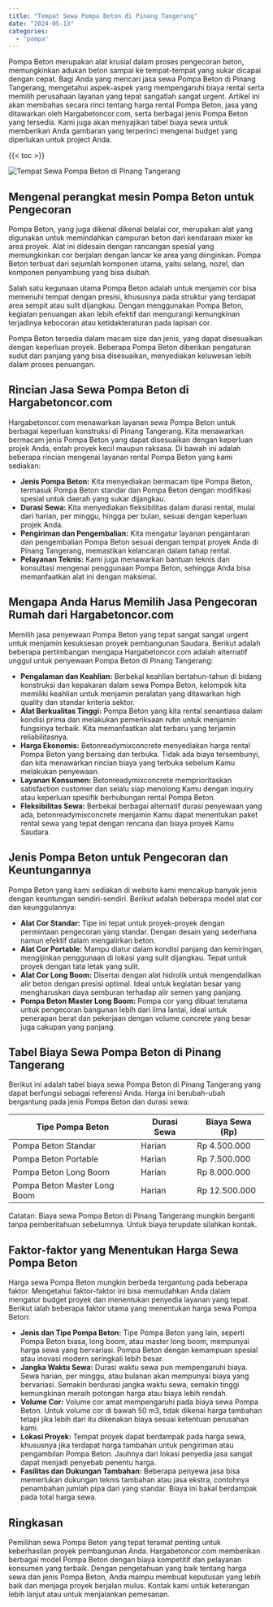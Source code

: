 ```yaml
---
title: "Tempat Sewa Pompa Beton di Pinang Tangerang"
date: "2024-05-13"
categories: 
  - "pompa"
---
```




Pompa Beton merupakan alat krusial dalam proses pengecoran beton, memungkinkan adukan beton sampai ke tempat-tempat yang sukar dicapai dengan cepat. Bagi Anda yang mencari jasa sewa Pompa Beton di Pinang Tangerang, mengetahui aspek-aspek yang mempengaruhi biaya rental serta memilih perusahaan layanan yang tepat sangatlah sangat urgent. Artikel ini akan membahas secara rinci tentang harga rental Pompa Beton, jasa yang ditawarkan oleh Hargabetoncor.com, serta berbagai jenis Pompa Beton yang tersedia. Kami juga akan menyajikan tabel biaya sewa untuk memberikan Anda gambaran yang terperinci mengenai budget yang diperlukan untuk project Anda.

{{< toc >}}

![Tempat Sewa Pompa Beton di Pinang Tangerang](https://hargareadymixid.github.io/pompa/concrete-pump%20(30).png)

## Mengenal perangkat mesin Pompa Beton untuk Pengecoran

Pompa Beton, yang juga dikenal dikenal belalai cor, merupakan alat yang digunakan untuk memindahkan campuran beton dari kendaraan mixer ke area proyek. Alat ini didesain dengan rancangan spesial yang memungkinkan cor berjalan dengan lancar ke area yang diinginkan. Pompa Beton terbuat dari sejumlah komponen utama, yaitu selang, nozel, dan komponen penyambung yang bisa diubah.

Salah satu kegunaan utama Pompa Beton adalah untuk menjamin cor bisa memenuhi tempat dengan presisi, khususnya pada struktur yang terdapat area sempit atau sulit dijangkau. Dengan menggunakan Pompa Beton, kegiatan penuangan akan lebih efektif dan mengurangi kemungkinan terjadinya kebocoran atau ketidakteraturan pada lapisan cor.

Pompa Beton tersedia dalam macam size dan jenis, yang dapat disesuaikan dengan keperluan proyek. Beberapa Pompa Beton diberikan pengaturan sudut dan panjang yang bisa disesuaikan, menyediakan keluwesan lebih dalam proses penuangan.

## Rincian Jasa Sewa Pompa Beton di Hargabetoncor.com

Hargabetoncor.com menawarkan layanan sewa Pompa Beton untuk berbagai keperluan konstruksi di Pinang Tangerang. Kita menawarkan bermacam jenis Pompa Beton yang dapat disesuaikan dengan keperluan projek Anda, entah proyek kecil maupun raksasa. Di bawah ini adalah beberapa rincian mengenai layanan rental Pompa Beton yang kami sediakan:

- **Jenis Pompa Beton:** Kita menyediakan bermacam tipe Pompa Beton, termasuk Pompa Beton standar dan Pompa Beton dengan modifikasi spesial untuk daerah yang sukar dijangkau.
- **Durasi Sewa:** Kita menyediakan fleksibilitas dalam durasi rental, mulai dari harian, per minggu, hingga per bulan, sesuai dengan keperluan projek Anda.
- **Pengiriman dan Pengembalian:** Kita mengatur layanan pengantaran dan pengembalian Pompa Beton sesuai dengan tempat proyek Anda di Pinang Tangerang, memastikan kelancaran dalam tahap rental.
- **Pelayanan Teknis:** Kami juga menawarkan bantuan teknis dan konsultasi mengenai penggunaan Pompa Beton, sehingga Anda bisa memanfaatkan alat ini dengan maksimal.

## Mengapa Anda Harus Memilih Jasa Pengecoran Rumah dari Hargabetoncor.com

Memilih jasa penyewaan Pompa Beton yang tepat sangat sangat urgent untuk menjamin kesuksesan proyek pembangunan Saudara. Berikut adalah beberapa pertimbangan mengapa Hargabetoncor.com adalah alternatif unggul untuk penyewaan Pompa Beton di Pinang Tangerang:

- **Pengalaman dan Keahlian:** Berbekal keahlian bertahun-tahun di bidang konstruksi dan kepakaran dalam sewa Pompa Beton, kelompok kita memiliki keahlian untuk menjamin peralatan yang ditawarkan high quality dan standar kriteria sektor.
- **Alat Berkualitas Tinggi:** Pompa Beton yang kita rental senantiasa dalam kondisi prima dan melakukan pemeriksaan rutin untuk menjamin fungsinya terbaik. Kita memanfaatkan alat terbaru yang terjamin reliabilitasnya.
- **Harga Ekonomis:** Betonreadymixconcrete menyediakan harga rental Pompa Beton yang bersaing dan terbuka. Tidak ada biaya tersembunyi, dan kita menawarkan rincian biaya yang terbuka sebelum Kamu melakukan penyewaan.
- **Layanan Konsumen:** Betonreadymixconcrete memprioritaskan satisfaction customer dan selalu siap menolong Kamu dengan inquiry atau keperluan spesifik berhubungan rental Pompa Beton.
- **Fleksibilitas Sewa:** Berbekal berbagai alternatif durasi penyewaan yang ada, betonreadymixconcrete menjamin Kamu dapat menentukan paket rental sewa yang tepat dengan rencana dan biaya proyek Kamu Saudara.

## Jenis Pompa Beton untuk Pengecoran dan Keuntungannya

Pompa Beton yang kami sediakan di website kami mencakup banyak jenis dengan keuntungan sendiri-sendiri. Berikut adalah beberapa model alat cor dan keunggulannya:

- **Alat Cor Standar:** Tipe ini tepat untuk proyek-proyek dengan permintaan pengecoran yang standar. Dengan desain yang sederhana namun efektif dalam mengalirkan beton.
- **Alat Cor Portable:** Mampu diatur dalam kondisi panjang dan kemiringan, mengijinkan penggunaan di lokasi yang sulit dijangkau. Tepat untuk proyek dengan tata letak yang sulit.
- **Alat Cor Long Boom:** Disertai dengan alat hidrolik untuk mengendalikan alir beton dengan presisi optimal. Ideal untuk kegiatan besar yang mengharuskan daya semburan terhadap alir semen yang panjang.
- **Pompa Beton Master Long Boom:** Pompa cor yang dibuat terutama untuk pengecoran bangunan lebih dari lima lantai, ideal untuk penerapan berat dan pekerjaan dengan volume concrete yang besar juga cakupan yang panjang.

## Tabel Biaya Sewa Pompa Beton di Pinang Tangerang

Berikut ini adalah tabel biaya sewa Pompa Beton di Pinang Tangerang yang dapat berfungsi sebagai referensi Anda. Harga ini berubah-ubah bergantung pada jenis Pompa Beton dan durasi sewa:

| Tipe Pompa Beton | Durasi Sewa | Biaya Sewa (Rp) |
| --- | --- | --- |
| Pompa Beton Standar | Harian | Rp 4.500.000 |
| Pompa Beton Portable | Harian | Rp 7.500.000 |
| Pompa Beton Long Boom | Harian | Rp 8.000.000 |
| Pompa Beton Master Long Boom | Harian | Rp 12.500.000 |

Catatan: Biaya sewa Pompa Beton di Pinang Tangerang mungkin berganti tanpa pemberitahuan sebelumnya. Untuk biaya terupdate silahkan kontak.

## Faktor-faktor yang Menentukan Harga Sewa Pompa Beton

Harga sewa Pompa Beton mungkin berbeda tergantung pada beberapa faktor. Mengetahui faktor-faktor ini bisa memudahkan Anda dalam mengatur budget proyek dan menentukan penyedia layanan yang tepat. Berikut ialah beberapa faktor utama yang menentukan harga sewa Pompa Beton:

- **Jenis dan Tipe Pompa Beton:** Tipe Pompa Beton yang lain, seperti Pompa Beton biasa, long boom, atau master long boom, mempunyai harga sewa yang bervariasi. Pompa Beton dengan kemampuan spesial atau inovasi modern seringkali lebih besar.
- **Jangka Waktu Sewa:** Durasi waktu sewa pun mempengaruhi biaya. Sewa harian, per minggu, atau bulanan akan mempunyai biaya yang bervariasi. Semakin berdurasi jangka waktu sewa, semakin tinggi kemungkinan meraih potongan harga atau biaya lebih rendah.
- **Volume Cor:** Volume cor amat mempengaruhi pada biaya sewa Pompa Beton. Untuk volume cor di bawah 50 m3, tidak dikenai harga tambahan tetapi jika lebih dari itu dikenakan biaya sesuai ketentuan perusahan kami.
- **Lokasi Proyek:** Tempat proyek dapat berdampak pada harga sewa, khususnya jika terdapat harga tambahan untuk pengiriman atau pengambilan Pompa Beton. Jauhnya dari lokasi penyedia jasa sangat dapat menjadi penyebab penentu harga.
- **Fasilitas dan Dukungan Tambahan:** Beberapa penyewa jasa bisa memerlukan dukungan teknis tambahan atau jasa ekstra, contohnya penambahan jumlah pipa dari yang standar. Biaya ini bakal berdampak pada total harga sewa.

## Ringkasan

Pemilihan sewa Pompa Beton yang tepat teramat penting untuk keberhasilan proyek pembangunan Anda. Hargabetoncor.com memberikan berbagai model Pompa Beton dengan biaya kompetitif dan pelayanan konsumen yang terbaik. Dengan pengetahuan yang baik tentang harga sewa dan jenis Pompa Beton, Anda mampu membuat keputusan yang lebih baik dan menjaga proyek berjalan mulus. Kontak kami untuk keterangan lebih lanjut atau untuk menjalankan pemesanan.
